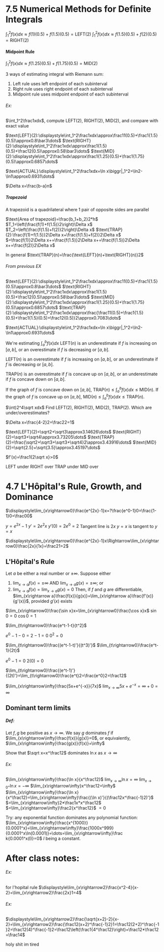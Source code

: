 # 7.5 Numerical Methods for Definite Integrals
$\displaystyle\int_1^2f(x)dx\approx f(1)(0.5)+f(1.5)(0.5)=\text{LEFT}(2)$
$\displaystyle\int_1^2f(x)dx\approx f(1.5)(0.5)+f(2)(0.5)=\text{RIGHT}(2)$
#### Midpoint Rule
$\displaystyle\int_1^2f(x)dx\approx f(1.25)(0.5)+f(1.75)(0.5)=\text{MID}(2)$

3 ways of estimating integral with Riemann sum:
1) Left rule uses left endpoint of each subinterval
2) Right rule uses right endpoint of each subinterval
3) Midpoint rule uses midpoint endpoint of each subinterval

###### Ex:
$\int_1^2\frac1xdx$, compute LEFT(2), RIGHT(2), MID(2), and compare with exact value

$\text{LEFT}(2):\displaystyle\int_1^2\frac1xdx\approx\frac11(0.5)+\frac1{1.5}(0.5)\approx0.8\bar3\dots$
$\text{RIGHT}(2):\displaystyle\int_1^2\frac1xdx\approx\frac1{1.5}(0.5)+\frac12(0.5)\approx0.58\bar3\dots$
$\text{MID}(2):\displaystyle\int_1^2\frac1xdx\approx\frac1{1.25}(0.5)+\frac1{1.75}(0.5)\approx0.6857\dots$

$\text{ACTUAL}:\displaystyle\int_1^2\frac1xdx=\ln x\biggr|_1^2=\ln2-\ln1\approx0.6931\dots$


$\Delta x=\frac{b-a}n$


##### Trapezoid
A trapezoid is a quadrilateral where 1 pair of opposite sides are parallel

$\text{Area of trapezoid}=\frac{b_1+b_2}2*h$
$T_1=\left(\frac{f(1)+f(1.5)}2\right)\Delta x$
$T_2=\left(\frac{f(1.5)+f(2)}2\right)\Delta x$
$\text{TRAP}(2):\frac{f(1)+f(1.5)}2\Delta x+\frac{f(1.5)+f(2)}2\Delta x$
$=\frac{f(1)}2\Delta x+=\frac{f(1.5)}2\Delta x+=\frac{f(1.5)}2\Delta x+=\frac{f(2)}2\Delta x$

In general
$\text{TRAP}(n)=\frac{\text{LEFT}(n)+\text{RIGHT}(n)}2$

###### From previous EX

$\text{LEFT}(2):\displaystyle\int_1^2\frac1xdx\approx\frac11(0.5)+\frac1{1.5}(0.5)\approx0.8\bar3\dots$
$\text{RIGHT}(2):\displaystyle\int_1^2\frac1xdx\approx\frac1{1.5}(0.5)+\frac12(0.5)\approx0.58\bar3\dots$
$\text{MID}(2):\displaystyle\int_1^2\frac1xdx\approx\frac1{1.25}(0.5)+\frac1{1.75}(0.5)\approx0.6857\dots$
$\text{TRAP}(2):\displaystyle\int_1^2\frac1xdx\approx\frac{\frac11(0.5)+\frac1{1.5}(0.5)+\frac1{1.5}(0.5)+\frac12(0.5)}2\approx0.7083\dots$

$\text{ACTUAL}:\displaystyle\int_1^2\frac1xdx=\ln x\biggr|_1^2=\ln2-\ln1\approx0.6931\dots$



We're estimating $\int_a^bf(x)dx$
$\text{LEFT}(n)$ is an underestimate if $f$ is increasing on $[a,b]$, or an overestimate if $f$ is decreasing or $[a,b]$.

$\text{LEFT}(n)$ is an overestimate if $f$ is increasing on $[a,b]$, or an underestimate if $f$ is decreasing or $[a,b]$.

$\text{TRAP}(n)$ is an overestimate if $f$ is concave up on $[a,b]$, or an underestimate if $f$ is concave down on $[a,b]$.


If the graph of $f$ is concave down on $[a,b]$, $\text{TRAP}(n)\le\int_a^bf(x)dx\le\text{MID}(n)$.
If the graph of $f$ is concave up on $[a,b]$, $\text{MID}(n)\le\int_a^bf(x)dx\le\text{TRAP}(n)$.



$\int)2^4\sqrt xdx$
Find $\text{LEFT}(2)$, $\text{RIGHT}(2)$, $\text{MID}(2)$, $\text{TRAP}(2)$. Which are under/overestimates?

$\Delta x=\frac{4-2}2=\frac22=1$

$\text{LEFT}(2)=\sqrt2+\sqrt3\approx3.14626\dots$
$\text{RIGHT}(2)=\sqrt3+\sqrt4\approx3.73205\dots$
$\text{TRAP}(2)=\frac{\sqrt2+\sqrt3+\sqrt3+\sqrt4}2\approx3.43916\dots$
$\text{MID}(2)=\sqrt{2.5}+\sqrt{3.5}\approx3.45197\dots$

$f'(x)=\frac1{2\sqrt x}>0$

LEFT under
RIGHT over
TRAP under
MID over

# 4.7 L'Hôpital's Rule, Growth, and Dominance
$\displaystyle\lim_{x\rightarrow0}\frac{e^{2x}-1}x=?\frac{e^0-1}0=\frac{1-1}0=\frac00$

$y=e^{2x}-1$
$y'=2e^2x$
$y'(0)=2e^0=2$
Tangent line is $2x$
$y=x$ is tangent to $y=x$

$\displaystyle\lim_{x\rightarrow0}\frac{e^{2x}-1}x\Rightarrow\lim_{x\rightarrow0}\frac{2x}{1x}=\frac21=2$

## L'Hôpital's Rule
Let $a$ be either a real number or $\pm\infty$. Suppose either 
1) $\lim_{x\rightarrow a}f(x)=\pm\infty$ AND $\lim_{x\rightarrow a}g(x)=\pm\infty$; or
2)  $\lim_{x\rightarrow a}f(x)=\lim_{x\rightarrow a}g(x)=0$
Then, if $f$ and $g$ are differentiable, $lim_{x\rightarrow a}\frac{f(x)}{g(x)}=\lim_{x\rightarrow a}\frac{f'(x)}{g'(x)}$, provided $g'(x)$ exists

$\lim_{x\rightarrow0}\frac{\sin x}x=\lim_{x\rightarrow0}\frac{\cos x}x$
$\sin0=0$
$\cos0=1$

$\lim_{t\rightarrow0}\frac{e^t-1-t}{t^2}$

$e^0-1-0=2-1=0$
$0^2=0$

$\lim_{t\rightarrow0}\frac{(e^t-1-t)'}{(t^3)'}$
$\lim_{t\rightarrow0}\frac{e^t-1}{2t}$

$e^0-1=0$
$2(0)=0$

$\lim_{t\rightarrow0}\frac{(e^t-1)'}{(2t)'}=\lim_{t\rightarrow0}\frac{e^t}2=\frac{e^0}2=\frac12$


$\lim_{x\rightarrow\infty}\frac{5x+e^{-x}}{7x}$
$\lim_{x\rightarrow\infty}5x+e^{-x}=\infty+0=\infty$

## Dominant term limits
##### Def:
Let $f,g$ be positive as $x\rightarrow\infty$. We say $g$ dominates $f$ if $\lim_{x\rightarrow\infty}\frac{f(x)}{g(x)}=0$, or equivalently, $\lim_{x\rightarrow\infty}\frac{g(x)}{f(x)}=\infty$

Show that $\sqrt x=x^\frac12$ dominates $\ln x$ as $x\rightarrow\infty$


###### Ex:
$\lim_{x\rightarrow\infty}\frac{\ln x}{x^\frac12}$
$\lim_{x\rightarrow\infty}\ln x=\infty$
$\lim_{x\rightarrow0^+}\ln x=-\infty$
$\lim_{x\rightarrow\infty}x^\frac12=\infty$
$\lim_{x\rightarrow\infty}\frac{\ln x}{x^\frac12}=\lim_{x\rightarrow\infty}\frac{(\ln x)'}{(\frac12x^\frac{-1}2)'}$
$=\lim_{x\rightarrow\infty}2*\frac1x*x^\frac12$
$=\lim_{x\rightarrow\infty}\frac2{x^\frac12}$
$=0$


Try: any exponential function dominates any polynomial function:
$\lim_{x\rightarrow\infty}\frac{x^{1000}}{0.0001^x}=\lim_{x\rightarrow\infty}\frac{1000x^999}{0.0001^x\ln(0.0001)}=\dots=\lim_{x\rightarrow\infty}\frac k{0.0001^x(l)}=0$
$l$ being a constant.


# After class notes:

###### Ex:
for l'hopital rule
$\displaystyle\lim_{x\rightarrow2}\frac{x^2-4}{x-2}=\lim_{x\rightarrow2}\frac{2x}1=4$
###### Ex:
$\displaystyle\lim_{x\rightarrow2}\frac{\sqrt{x+2}-2}{x-2}=\lim_{x\rightarrow2}\frac{\frac12(x+2)^\frac{-1}2}1=\frac12(2+2)^\frac{-1}2=\frac12(4)^\frac{-1}2=\frac12\left(\frac1{4^\frac12}\right)=\frac12*\frac12=\frac14$

holy shit im tired